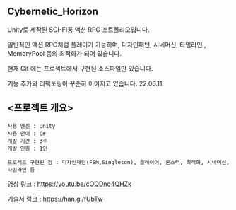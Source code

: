## Cybernetic_Horizon
Unity로 제작된 SCI-FI풍 액션 RPG 포트폴리오입니다.

일반적인 액션 RPG처럼 플레이가 가능하며, 디자인패턴, 시네머신, 타임라인 , MemoryPool 등의 최적화가 되어 있습니다.

현재 Git 에는 프로젝트에서 구현된 소스파일만 있습니다.

기능 추가와 리팩토링이 꾸준히 이어지고 있습니다. 22.06.11

## <프로젝트 개요>
    사용 엔진 : Unity
    사용 언어 : C#
    개발 기간 : 3주
    개발 인원 : 1인
 
    프로젝트 구현된 점 : 디자인패턴(FSM,Singleton), 플레이어, 몬스터, 최적화, 시네머신, 타임라인 등
    
 영상  링크 : https://youtu.be/cOQDno4QHZk

기술서 링크 : https://han.gl/fUbTw
